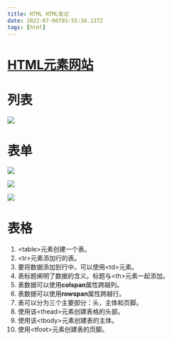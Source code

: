 ```yaml
---
title: HTML HTML笔记
date: 2022-07-06T05:55:34.137Z
tags: [html]
---
```

# [HTML元素网站](http://www.html5star.com/manual/html5label-meaning/)

# 列表
![](https://gitee.com/krislin_zhao/IMGcloud/raw/master/img/20200605115719.png)

# 表单
![](https://gitee.com/krislin_zhao/IMGcloud/raw/master/img/20200605115740.png)


![](https://cdn.jsdelivr.net/gh/krislinzhao/IMGcloud/img/20200605115812.png)

![](https://cdn.jsdelivr.net/gh/krislinzhao/IMGcloud/img/20200605115904.png)

# 表格
1. \<table>元素创建一个表。
2. \<tr>元素添加行的表。
3. 要将数据添加到行中，可以使用\<td>元素。
4. 表标题阐明了数据的含义。标题与\<th>元素一起添加。
5. 表数据可以使用**colspan**属性跨越列。
6. 表数据可以使用**rowspan**属性跨越行。
7. 表可以分为三个主要部分：头，主体和页脚。
8. 使用该\<thead>元素创建表格的头部。
9. 使用该\<tbody>元素创建表的主体。
10. 使用\<tfoot>元素创建表的页脚。
